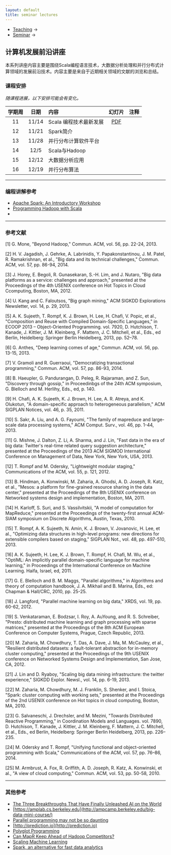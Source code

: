 ```yaml
---
layout: default
title: seminar lectures
---
```


<ul class="breadcrumb"><li><a href="/teaching/">Teaching</a> <span class="divider">&rarr;</span></li><li><a href="/teaching/Seminar/">Seminar</a> <span class="divider">&rarr;</span></li> </ul>

## 计算机发展前沿讲座

本系列讲座内容主要是围绕Scala编程语言技术，大数据分析处理和并行分布式计算领域的发展前沿技术。内容主要是来自于近期相关领域的文献的浏览和总结。

### 课程安排
*随课程进展，以下安排可能会有变化。*

| 学期周       |日期      |  内容    | 幻灯片  |     注释    |
|:---------:|:-------:|:---------|:------:|:--------:|
|  11     | 11/14  | Scala 编程技术最新发展         | [PDF](lecture01.pdf)  |    |   
|  12     | 11/21 | Spark简介    |   |    |   
|  13     | 11/28 | 并行分布计算软件平台   |   |    |   
|  14     | 12/5 | Scala与Hadoop      |   |    |   
|  15     | 12/12  | 大数据分析应用       |   |    |   
|  16     | 12/19  | 并行分布算法      |   |    |   


-------

### 编程讲解参考

* [Apache Spark: An Introductory Workshop](https://github.com/deanwampler/spark-workshop)
* [Programming Hadoop with Scala](https://github.com/deanwampler/scala-hadoop)
* 

-------

### 参考文献
[1]	G. Mone, "Beyond Hadoop," Commun. ACM, vol. 56, pp. 22-24, 2013.

[2]	H. V. Jagadish, J. Gehrke, A. Labrinidis, Y. Papakonstantinou, J. M. Patel, R. Ramakrishnan, et al., "Big data and its technical challenges," Commun. ACM, vol. 57, pp. 86-94, 2014.

[3]	J. Horey, E. Begoli, R. Gunasekaran, S.-H. Lim, and J. Nutaro, "Big data platforms as a service: challenges and approach," presented at the Proceedings of the 4th USENIX conference on Hot Topics in Cloud Ccomputing, Boston, MA, 2012.

[4]	U. Kang and C. Faloutsos, "Big graph mining," ACM SIGKDD Explorations Newsletter, vol. 14, p. 29, 2013.

[5]	A. K. Sujeeth, T. Rompf, K. J. Brown, H. Lee, H. Chafi, V. Popic, et al., "Composition and Reuse with Compiled Domain-Specific Languages," in ECOOP 2013 – Object-Oriented Programming. vol. 7920, D. Hutchison, T. Kanade, J. Kittler, J. M. Kleinberg, F. Mattern, J. C. Mitchell, et al., Eds., ed Berlin, Heidelberg: Springer Berlin Heidelberg, 2013, pp. 52–78.

[6]	G. Anthes, "Deep learning comes of age," Commun. ACM, vol. 56, pp. 13-15, 2013.

[7]	V. Gramoli and R. Guerraoui, "Democratizing transactional programming," Commun. ACM, vol. 57, pp. 86-93, 2014.

[8]	B. Haeupler, G. Pandurangan, D. Peleg, R. Rajaraman, and Z. Sun, "Discovery through gossip," in Proceedinbgs of the 24th ACM symposium, G. Blelloch and M. Herlihy, Eds., ed, p. 140.

[9]	H. Chafi, A. K. Sujeeth, K. J. Brown, H. Lee, A. R. Atreya, and K. Olukotun, "A domain-specific approach to heterogeneous parallelism," ACM SIGPLAN Notices, vol. 46, p. 35, 2011.

[10]	S. Sakr, A. Liu, and A. G. Fayoumi, "The family of mapreduce and large-scale data processing systems," ACM Comput. Surv., vol. 46, pp. 1-44, 2013.

[11]	G. Mishne, J. Dalton, Z. Li, A. Sharma, and J. Lin, "Fast data in the era of big data: Twitter's real-time related query suggestion architecture," presented at the Proceedings of the 2013 ACM SIGMOD International Conference on Management of Data, New York, New York, USA, 2013.

[12]	T. Rompf and M. Odersky, "Lightweight modular staging," Communications of the ACM, vol. 55, p. 121, 2012.

[13]	B. Hindman, A. Konwinski, M. Zaharia, A. Ghodsi, A. D. Joseph, R. Katz, et al., "Mesos: a platform for fine-grained resource sharing in the data center," presented at the Proceedings of the 8th USENIX conference on Networked systems design and implementation, Boston, MA, 2011.

[14]	H. Karloff, S. Suri, and S. Vassilvitskii, "A model of computation for MapReduce," presented at the Proceedings of the twenty-first annual ACM-SIAM symposium on Discrete Algorithms, Austin, Texas, 2010.

[15]	T. Rompf, A. K. Sujeeth, N. Amin, K. J. Brown, V. Jovanovic, H. Lee, et al., "Optimizing data structures in high-level programs: new directions for extensible compilers based on staging," SIGPLAN Not., vol. 48, pp. 497-510, 2013.

[16]	A. K. Sujeeth, H. Lee, K. J. Brown, T. Rompf, H. Chafi, M. Wu, et al., "OptiML: An implicitly parallel domain-specific language for machine learning," in Proceedings of the International Conference on Machine Learning. Haifa, Israel, ed, 2011.

[17]	G. E. Blelloch and B. M. Maggs, "Parallel algorithms," in Algorithms and theory of computation handbook, J. A. Mikhail and B. Marina, Eds., ed: Chapman & Hall/CRC, 2010, pp. 25-25.

[18]	J. Langford, "Parallel machine learning on big data," XRDS, vol. 19, pp. 60-62, 2012.

[19]	S. Venkataraman, E. Bodzsar, I. Roy, A. AuYoung, and R. S. Schreiber, "Presto: distributed machine learning and graph processing with sparse matrices," presented at the Proceedings of the 8th ACM European Conference on Computer Systems, Prague, Czech Republic, 2013.

[20]	M. Zaharia, M. Chowdhury, T. Das, A. Dave, J. Ma, M. McCauley, et al., "Resilient distributed datasets: a fault-tolerant abstraction for in-memory cluster computing," presented at the Proceedings of the 9th USENIX conference on Networked Systems Design and Implementation, San Jose, CA, 2012.

[21]	J. Lin and D. Ryaboy, "Scaling big data mining infrastructure: the twitter experience," SIGKDD Explor. Newsl., vol. 14, pp. 6-19, 2013.

[22]	M. Zaharia, M. Chowdhury, M. J. Franklin, S. Shenker, and I. Stoica, "Spark: cluster computing with working sets," presented at the Proceedings of the 2nd USENIX conference on Hot topics in cloud computing, Boston, MA, 2010.

[23]	G. Salvaneschi, J. Drechsler, and M. Mezini, "Towards Distributed Reactive Programming," in Coordination Models and Languages. vol. 7890, D. Hutchison, T. Kanade, J. Kittler, J. M. Kleinberg, F. Mattern, J. C. Mitchell, et al., Eds., ed Berlin, Heidelberg: Springer Berlin Heidelberg, 2013, pp. 226–235.

[24]	M. Odersky and T. Rompf, "Unifying functional and object-oriented programming with Scala," Communications of the ACM, vol. 57, pp. 76–86, 2014.

[25]	M. Armbrust, A. Fox, R. Griffith, A. D. Joseph, R. Katz, A. Konwinski, et al., "A view of cloud computing," Commun. ACM, vol. 53, pp. 50-58, 2010.

-------

### 其他参考

* [The Three Breakthroughs That Have Finally Unleashed AI on the World](http://www.wired.com/2014/10/future-of-artificial-intelligence)
* [https://amplab.cs.berkeley.edu](http://ampcamp.berkeley.edu/big-data-mini-course/)
* [Parallel programming may not be so daunting](http://newsoffice.mit.edu/2014/parallel-programming-may-not-be-so-daunting)
* [http://prediction.io](http://prediction.io)
* [Polyglot Programming](http://polyglotprogramming.com)
* [Can MapR Keep Ahead of Hadoop Competitors?](http://www.forbes.com/sites/danwoods/2014/09/29/can-mapr-keep-ahead-of-hadoop-competitors/)
* [Scaling Machine Learning](http://telruptive.com/tag/storm/)
* [Spark, an alternative for fast data analytics](http://www.ibm.com/developerworks/library/os-spark/)

